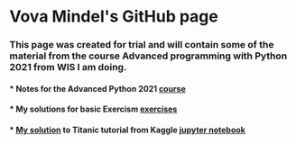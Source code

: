 # Vova Mindel's GitHub page 
### This page was created for trial and will contain some of the material from the course Advanced programming with Python 2021 from WIS I am doing.

#### * Notes for the Advanced Python 2021 [course](/mds/notes.md)

#### * My solutions for basic Exercism [exercises](/mds/exercism.md)  

#### * [My solution](/mds/titanic-tutorial-vmindel.html) to Titanic tutorial from Kaggle [jupyter notebook](/mds/titanic-tutorial-vmindel.ipynb)
